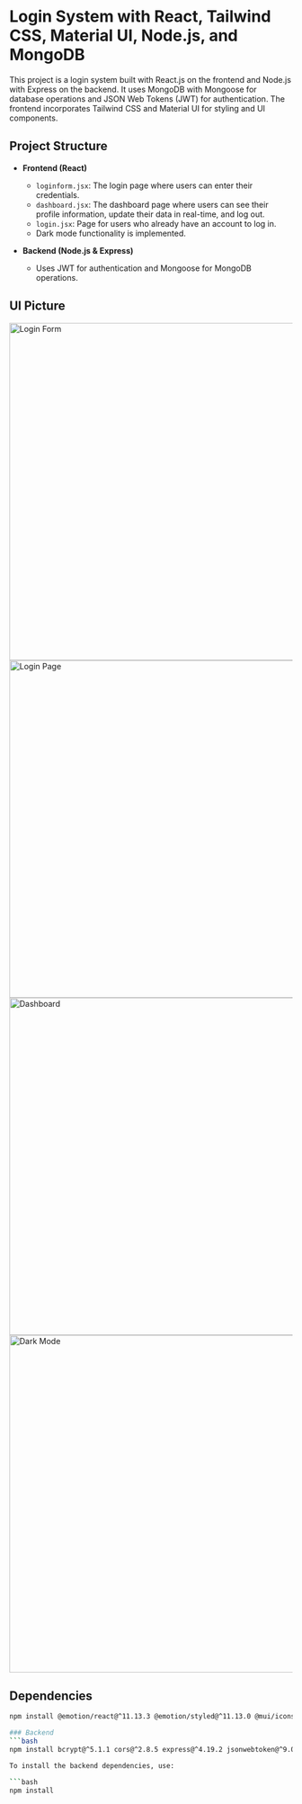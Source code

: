 # Login System with React, Tailwind CSS, Material UI, Node.js, and MongoDB

This project is a login system built with React.js on the frontend and Node.js with Express on the backend. It uses MongoDB with Mongoose for database operations and JSON Web Tokens (JWT) for authentication. The frontend incorporates Tailwind CSS and Material UI for styling and UI components.

## Project Structure

- **Frontend (React)**
  - `loginform.jsx`: The login page where users can enter their credentials.
  - `dashboard.jsx`: The dashboard page where users can see their profile information, update their data in real-time, and log out.
  - `login.jsx`: Page for users who already have an account to log in.
  - Dark mode functionality is implemented.

- **Backend (Node.js & Express)**
  - Uses JWT for authentication and Mongoose for MongoDB operations.
## UI Picture
<!-- Image 1: Login Form -->
<img src="public/1.PNG" alt="Login Form" width="600">

<!-- Image 2: Login Page -->
<img src="public/2.PNG" alt="Login Page" width="600">

<!-- Image 3: Dashboard -->
<img src="public/3.PNG" alt="Dashboard" width="600">

<!-- Image 4: Dark Mode -->
<img src="public/4.PNG" alt="Dark Mode" width="600">

## Dependencies
```bash
npm install @emotion/react@^11.13.3 @emotion/styled@^11.13.0 @mui/icons-material@^6.0.2 @mui/material@^6.0.2 axios@^1.7.7 jwt-decode@^4.0.0 notistack@^3.0.1 react@^18.3.1 react-dom@^18.3.1 react-router-dom@^6.26.2

### Backend
```bash
npm install bcrypt@^5.1.1 cors@^2.8.5 express@^4.19.2 jsonwebtoken@^9.0.2 mongoose@^8.6.1

To install the backend dependencies, use:

```bash
npm install

